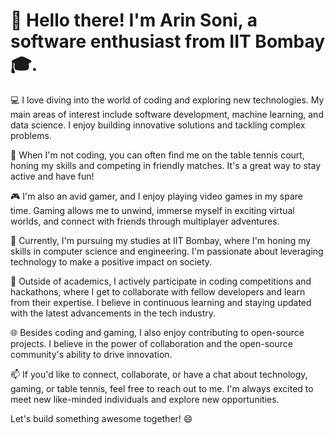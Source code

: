 # 👋 Hello there! I'm Arin Soni, a software enthusiast from IIT Bombay 🎓.

💻 I love diving into the world of coding and exploring new technologies. My main areas of interest include software development, machine learning, and data science. I enjoy building innovative solutions and tackling complex problems.

🏓 When I'm not coding, you can often find me on the table tennis court, honing my skills and competing in friendly matches. It's a great way to stay active and have fun!

🎮 I'm also an avid gamer, and I enjoy playing video games in my spare time. Gaming allows me to unwind, immerse myself in exciting virtual worlds, and connect with friends through multiplayer adventures.

🌟 Currently, I'm pursuing my studies at IIT Bombay, where I'm honing my skills in computer science and engineering. I'm passionate about leveraging technology to make a positive impact on society.

🚀 Outside of academics, I actively participate in coding competitions and hackathons, where I get to collaborate with fellow developers and learn from their expertise. I believe in continuous learning and staying updated with the latest advancements in the tech industry.

🌐 Besides coding and gaming, I also enjoy contributing to open-source projects. I believe in the power of collaboration and the open-source community's ability to drive innovation.

📫 If you'd like to connect, collaborate, or have a chat about technology, gaming, or table tennis, feel free to reach out to me. I'm always excited to meet new like-minded individuals and explore new opportunities.

Let's build something awesome together! 😄

